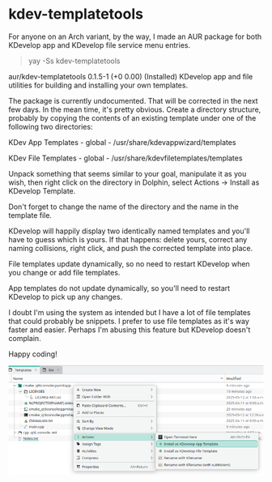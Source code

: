 # kdev-templatetools

For anyone on an Arch variant, by the way, I made an AUR package for both KDevelop app and KDevelop file service menu entries.

> yay -Ss kdev-templatetools

aur/kdev-templatetools 0.1.5-1 (+0 0.00) (Installed)
    KDevelop app and file utilities for building and installing your own templates.

The package is currently undocumented.  That will be corrected in the next few days.  In the mean time, it's pretty obvious.  Create a directory structure, probably by copying the contents of an existing template under one of the following two directories:

KDev App Templates - global - /usr/share/kdevappwizard/templates

KDev File Templates - global - /usr/share/kdevfiletemplates/templates

Unpack something that seems similar to your goal, manipulate it as you wish, then right click on the directory in Dolphin, select Actions -> Install as KDevelop <type> Template.

Don't forget to change the name of the directory and the name in the template file.

KDevelop will happily display two identically named templates and you'll have to guess which is yours.  If that happens: delete yours, correct any naming collisions, right click, and push the corrected template into place.

File templates update dynamically, so no need to restart KDevelop when you change or add file templates.

App templates do not update dynamically, so you'll need to restart KDevelop to pick up any changes.

I doubt I'm using the system as intended but I have a lot of file templates that could probably be snippets.  I prefer to use file templates as it's way faster and easier.  Perhaps I'm abusing this feature but KDevelop doesn't complain.

Happy coding!

![AppTemplate](https://github.com/TomB16/kdev-templatetools/blob/main/AppTemplate.png)
